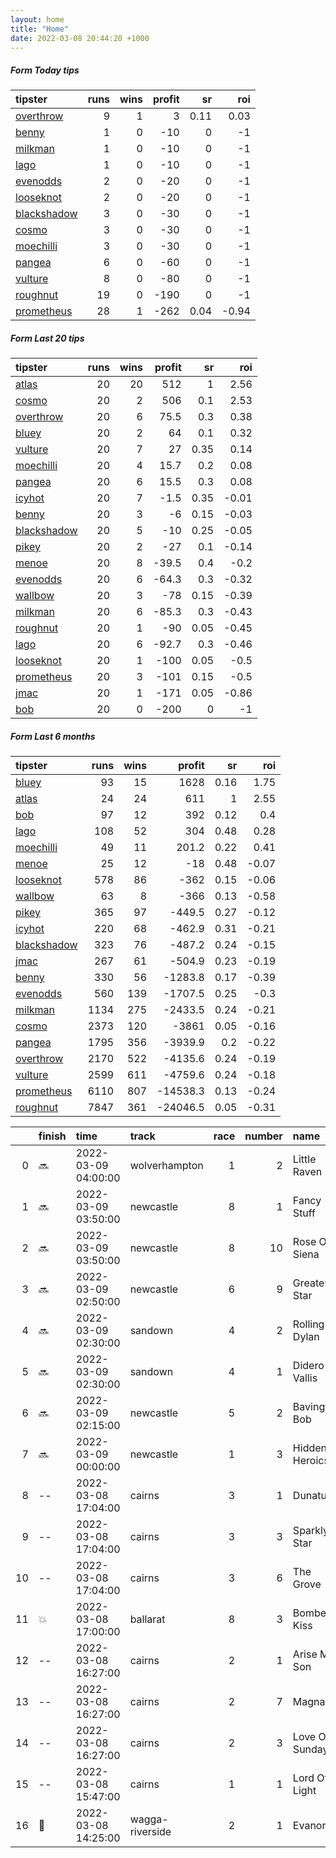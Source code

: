 ```yaml
---   
layout: home  
title: "Home"   
date: 2022-03-08 20:44:20 +1000  
---   
```



##### Form Today tips   

| tipster                                                         |   runs |   wins |   profit |   sr |   roi |
|:----------------------------------------------------------------|-------:|-------:|---------:|-----:|------:|
| [overthrow](https://mrwayneo.github.io/tips/overthrow.html)     |      9 |      1 |        3 | 0.11 |  0.03 |
| [benny](https://mrwayneo.github.io/tips/benny.html)             |      1 |      0 |      -10 | 0    | -1    |
| [milkman](https://mrwayneo.github.io/tips/milkman.html)         |      1 |      0 |      -10 | 0    | -1    |
| [lago](https://mrwayneo.github.io/tips/lago.html)               |      1 |      0 |      -10 | 0    | -1    |
| [evenodds](https://mrwayneo.github.io/tips/evenodds.html)       |      2 |      0 |      -20 | 0    | -1    |
| [looseknot](https://mrwayneo.github.io/tips/looseknot.html)     |      2 |      0 |      -20 | 0    | -1    |
| [blackshadow](https://mrwayneo.github.io/tips/blackshadow.html) |      3 |      0 |      -30 | 0    | -1    |
| [cosmo](https://mrwayneo.github.io/tips/cosmo.html)             |      3 |      0 |      -30 | 0    | -1    |
| [moechilli](https://mrwayneo.github.io/tips/moechilli.html)     |      3 |      0 |      -30 | 0    | -1    |
| [pangea](https://mrwayneo.github.io/tips/pangea.html)           |      6 |      0 |      -60 | 0    | -1    |
| [vulture](https://mrwayneo.github.io/tips/vulture.html)         |      8 |      0 |      -80 | 0    | -1    |
| [roughnut](https://mrwayneo.github.io/tips/roughnut.html)       |     19 |      0 |     -190 | 0    | -1    |
| [prometheus](https://mrwayneo.github.io/tips/prometheus.html)   |     28 |      1 |     -262 | 0.04 | -0.94 |

##### Form Last 20 tips   

| tipster                                                         |   runs |   wins |   profit |   sr |   roi |
|:----------------------------------------------------------------|-------:|-------:|---------:|-----:|------:|
| [atlas](https://mrwayneo.github.io/tips/atlas.html)             |     20 |     20 |    512   | 1    |  2.56 |
| [cosmo](https://mrwayneo.github.io/tips/cosmo.html)             |     20 |      2 |    506   | 0.1  |  2.53 |
| [overthrow](https://mrwayneo.github.io/tips/overthrow.html)     |     20 |      6 |     75.5 | 0.3  |  0.38 |
| [bluey](https://mrwayneo.github.io/tips/bluey.html)             |     20 |      2 |     64   | 0.1  |  0.32 |
| [vulture](https://mrwayneo.github.io/tips/vulture.html)         |     20 |      7 |     27   | 0.35 |  0.14 |
| [moechilli](https://mrwayneo.github.io/tips/moechilli.html)     |     20 |      4 |     15.7 | 0.2  |  0.08 |
| [pangea](https://mrwayneo.github.io/tips/pangea.html)           |     20 |      6 |     15.5 | 0.3  |  0.08 |
| [icyhot](https://mrwayneo.github.io/tips/icyhot.html)           |     20 |      7 |     -1.5 | 0.35 | -0.01 |
| [benny](https://mrwayneo.github.io/tips/benny.html)             |     20 |      3 |     -6   | 0.15 | -0.03 |
| [blackshadow](https://mrwayneo.github.io/tips/blackshadow.html) |     20 |      5 |    -10   | 0.25 | -0.05 |
| [pikey](https://mrwayneo.github.io/tips/pikey.html)             |     20 |      2 |    -27   | 0.1  | -0.14 |
| [menoe](https://mrwayneo.github.io/tips/menoe.html)             |     20 |      8 |    -39.5 | 0.4  | -0.2  |
| [evenodds](https://mrwayneo.github.io/tips/evenodds.html)       |     20 |      6 |    -64.3 | 0.3  | -0.32 |
| [wallbow](https://mrwayneo.github.io/tips/wallbow.html)         |     20 |      3 |    -78   | 0.15 | -0.39 |
| [milkman](https://mrwayneo.github.io/tips/milkman.html)         |     20 |      6 |    -85.3 | 0.3  | -0.43 |
| [roughnut](https://mrwayneo.github.io/tips/roughnut.html)       |     20 |      1 |    -90   | 0.05 | -0.45 |
| [lago](https://mrwayneo.github.io/tips/lago.html)               |     20 |      6 |    -92.7 | 0.3  | -0.46 |
| [looseknot](https://mrwayneo.github.io/tips/looseknot.html)     |     20 |      1 |   -100   | 0.05 | -0.5  |
| [prometheus](https://mrwayneo.github.io/tips/prometheus.html)   |     20 |      3 |   -101   | 0.15 | -0.5  |
| [jmac](https://mrwayneo.github.io/tips/jmac.html)               |     20 |      1 |   -171   | 0.05 | -0.86 |
| [bob](https://mrwayneo.github.io/tips/bob.html)                 |     20 |      0 |   -200   | 0    | -1    |

##### Form Last 6 months   

| tipster                                                         |   runs |   wins |   profit |   sr |   roi |
|:----------------------------------------------------------------|-------:|-------:|---------:|-----:|------:|
| [bluey](https://mrwayneo.github.io/tips/bluey.html)             |     93 |     15 |   1628   | 0.16 |  1.75 |
| [atlas](https://mrwayneo.github.io/tips/atlas.html)             |     24 |     24 |    611   | 1    |  2.55 |
| [bob](https://mrwayneo.github.io/tips/bob.html)                 |     97 |     12 |    392   | 0.12 |  0.4  |
| [lago](https://mrwayneo.github.io/tips/lago.html)               |    108 |     52 |    304   | 0.48 |  0.28 |
| [moechilli](https://mrwayneo.github.io/tips/moechilli.html)     |     49 |     11 |    201.2 | 0.22 |  0.41 |
| [menoe](https://mrwayneo.github.io/tips/menoe.html)             |     25 |     12 |    -18   | 0.48 | -0.07 |
| [looseknot](https://mrwayneo.github.io/tips/looseknot.html)     |    578 |     86 |   -362   | 0.15 | -0.06 |
| [wallbow](https://mrwayneo.github.io/tips/wallbow.html)         |     63 |      8 |   -366   | 0.13 | -0.58 |
| [pikey](https://mrwayneo.github.io/tips/pikey.html)             |    365 |     97 |   -449.5 | 0.27 | -0.12 |
| [icyhot](https://mrwayneo.github.io/tips/icyhot.html)           |    220 |     68 |   -462.9 | 0.31 | -0.21 |
| [blackshadow](https://mrwayneo.github.io/tips/blackshadow.html) |    323 |     76 |   -487.2 | 0.24 | -0.15 |
| [jmac](https://mrwayneo.github.io/tips/jmac.html)               |    267 |     61 |   -504.9 | 0.23 | -0.19 |
| [benny](https://mrwayneo.github.io/tips/benny.html)             |    330 |     56 |  -1283.8 | 0.17 | -0.39 |
| [evenodds](https://mrwayneo.github.io/tips/evenodds.html)       |    560 |    139 |  -1707.5 | 0.25 | -0.3  |
| [milkman](https://mrwayneo.github.io/tips/milkman.html)         |   1134 |    275 |  -2433.5 | 0.24 | -0.21 |
| [cosmo](https://mrwayneo.github.io/tips/cosmo.html)             |   2373 |    120 |  -3861   | 0.05 | -0.16 |
| [pangea](https://mrwayneo.github.io/tips/pangea.html)           |   1795 |    356 |  -3939.9 | 0.2  | -0.22 |
| [overthrow](https://mrwayneo.github.io/tips/overthrow.html)     |   2170 |    522 |  -4135.6 | 0.24 | -0.19 |
| [vulture](https://mrwayneo.github.io/tips/vulture.html)         |   2599 |    611 |  -4759.6 | 0.24 | -0.18 |
| [prometheus](https://mrwayneo.github.io/tips/prometheus.html)   |   6110 |    807 | -14538.3 | 0.13 | -0.24 |
| [roughnut](https://mrwayneo.github.io/tips/roughnut.html)       |   7847 |    361 | -24046.5 | 0.05 | -0.31 |

|    | finish            | time                | track           |   race |   number | name           |   odds | tipster              |
|---:|:------------------|:--------------------|:----------------|-------:|---------:|:---------------|-------:|:---------------------|
|  0 | :soon:            | 2022-03-09 04:00:00 | wolverhampton   |      1 |        2 | Little Raven   |   5    | pangea               |
|  1 | :soon:            | 2022-03-09 03:50:00 | newcastle       |      8 |        1 | Fancy Stuff    |   3.5  | evenodds,lago        |
|  2 | :soon:            | 2022-03-09 03:50:00 | newcastle       |      8 |       10 | Rose Of Siena  |   3.9  | vulture              |
|  3 | :soon:            | 2022-03-09 02:50:00 | newcastle       |      6 |        9 | Greatest Star  |   5    | overthrow            |
|  4 | :soon:            | 2022-03-09 02:30:00 | sandown         |      4 |        2 | Rolling Dylan  |   1.95 | vulture              |
|  5 | :soon:            | 2022-03-09 02:30:00 | sandown         |      4 |        1 | Didero Vallis  |   3.9  | looseknot            |
|  6 | :soon:            | 2022-03-09 02:15:00 | newcastle       |      5 |        2 | Bavington Bob  |   1.85 | overthrow,moechilli  |
|  7 | :soon:            | 2022-03-09 00:00:00 | newcastle       |      1 |        3 | Hidden Heroics |   4.4  | overthrow            |
|  8 | --                | 2022-03-08 17:04:00 | cairns          |      3 |        1 | Dunatun        |   3.4  | vulture              |
|  9 | --                | 2022-03-08 17:04:00 | cairns          |      3 |        3 | Sparkly Star   |   5.5  | pangea,moechilli     |
| 10 | --                | 2022-03-08 17:04:00 | cairns          |      3 |        6 | The Grove      |   3.4  | benny,pangea         |
| 11 | :boom:            | 2022-03-08 17:00:00 | ballarat        |      8 |        3 | Bomber's Kiss  |   6.5  | overthrow            |
| 12 | --                | 2022-03-08 16:27:00 | cairns          |      2 |        1 | Arise My Son   |   2.2  | evenodds,blackshadow |
| 13 | --                | 2022-03-08 16:27:00 | cairns          |      2 |        7 | Magnate        |   4.5  | vulture,looseknot    |
| 14 | --                | 2022-03-08 16:27:00 | cairns          |      2 |        3 | Love On Sunday |   6    | vulture              |
| 15 | --                | 2022-03-08 15:47:00 | cairns          |      1 |        1 | Lord Of Light  |   5.5  | moechilli            |
| 16 | :3rd_place_medal: | 2022-03-08 14:25:00 | wagga-riverside |      2 |        1 | Evanora        |   3.2  | pangea               |